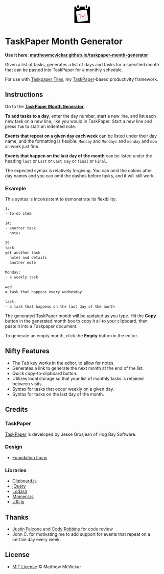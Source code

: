 <p align="center"><img src="./art/Favicon.png" width="60" height="60"></p>

# TaskPaper Month Generator

**Use it here: [matthewmcvickar.github.io/taskpaper-month-generator](http://matthewmcvickar.github.io/taskpaper-month-generator)**

Given a list of tasks, generates a list of days and tasks for a specified month that can be pasted into TaskPaper for a monthly schedule.

For use with [Taskpaper Tiles](https://github.com/matthewmcvickar/taskpapertiles), my [TaskPaper](http://www.hogbaysoftware.com/products/taskpaper)-based productivity framework.


## Instructions

Go to the **[TaskPaper Month Generator](http://matthewmcvickar.github.io/taskpaper-month-generator)**.

**To add tasks to a day**, enter the day number, start a new line, and list each new task on a new line, like you would in TaskPaper. Start a new line and press `Tab` to start an indented note.

**Events that repeat on a given day each week** can be listed under their day name, and the formatting is flexible: `Monday` and `Mondays` and `monday` and `mon` all work just fine.

**Events that happen on the last day of the month** can be listed under the heading `last` or `Last` or `Last Day` or `final` or `Final`.

The expected syntax is relatively forgiving. You can omit the colons after day names and you can omit the dashes before tasks, and it will still work.

### Example

This syntax is inconsistent to demonstrate its flexibility:

```
1:
- to-do item

14:
- another task
  notes

29
task
yet another task
  notes and details
  another note

Monday:
- a weekly task

wed
a task that happens every wednesday

last:
- a task that happens on the last day of the month
```

The generated TaskPaper month will be updated as you type. Hit the **Copy** button in the generated month box to copy it all to your clipboard, then paste it into a Taskpaper document.

To generate an empty month, click the **Empty** button in the editor.


## Nifty Features

- The <kbd>Tab</kbd> key works in the editor, to allow for notes.
- Generates a link to generate the next month at the end of the list.
- Quick copy-to-clipboard button.
- Utilizes local storage so that your list of monthly tasks is retained between visits.
- Syntax for tasks that occur weekly on a given day.
- Syntax for tasks on the last day of the month.


## Credits

### TaskPaper

[TaskPaper](http://www.hogbaysoftware.com/products/taskpaper) is developed by Jesse Grosjean of Hog Bay Software.

### Design

- [Foundation Icons](http://zurb.com/playground/foundation-icon-fonts-3)

### Libraries

- [Clipboard.js](https://clipboardjs.com/)
- [jQuery](http://jquery.com/)
- [Lodash](https://lodash.com/)
- [Moment.js](https://momentjs.com/)
- [URI.js](https://medialize.github.io/URI.js/)


## Thanks

- [Justin Falcone](http://github.com/modernserf) and [Cody Robbins](http://github.com/codyrobbins) for code review
- John C. for motivating me to add support for events that repeat on a certain day every week.


## License

- [MIT License](http://matthewmcvickar.mit-license.org/) © Matthew McVickar
